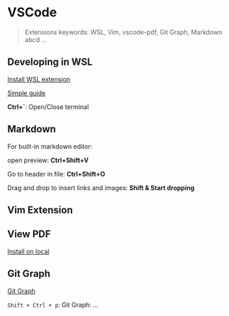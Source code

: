 # VSCode
> Extensions keywords: WSL, Vim, vscode-pdf, Git Graph, Markdown
> abcd
> ...

## Developing in WSL

[Install WSL extension](https://marketplace.visualstudio.com/items?itemName=ms-vscode-remote.remote-wsl)

[Simple guide](https://code.visualstudio.com/docs/remote/wsl)

**Ctrl+`**: Open/Close terminal

## Markdown

For built-in markdown editor:

open preview: **Ctrl+Shift+V**

Go to header in file: **Ctrl+Shift+O**

Drag and drop to insert links and images: **Shift & Start dropping**

## Vim Extension

## View PDF

[Install on local](https://marketplace.visualstudio.com/items?itemName=tomoki1207.pdf)

## Git Graph 

[Git Graph](https://marketplace.visualstudio.com/items?itemName=mhutchie.git-graph)

`Shift + Ctrl + p`: Git Graph: ...
